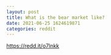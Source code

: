 ```yaml
--- 
layout: post 
title: What is the bear market like? 
date: 2021-06-25 1624619871 
categories: reddit 
--- 
```

https://redd.it/o7lnkk